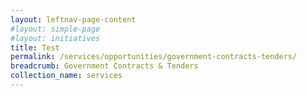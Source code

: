 ```yaml
---
layout: leftnav-page-content
#layout: simple-page
#layout: initiatives
title: Test
permalink: /services/opportunities/government-contracts-tenders/
breadcrumb: Government Contracts & Tenders
collection_name: services
---
```

